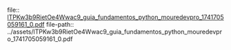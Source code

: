 file:: [lTPKw3b9RietOe4Wwac9_guia_fundamentos_python_mouredevpro_1741705059161_0.pdf](../assets/lTPKw3b9RietOe4Wwac9_guia_fundamentos_python_mouredevpro_1741705059161_0.pdf)
file-path:: ../assets/lTPKw3b9RietOe4Wwac9_guia_fundamentos_python_mouredevpro_1741705059161_0.pdf
